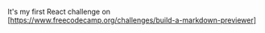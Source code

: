 It's my first React challenge on [https://www.freecodecamp.org/challenges/build-a-markdown-previewer]

